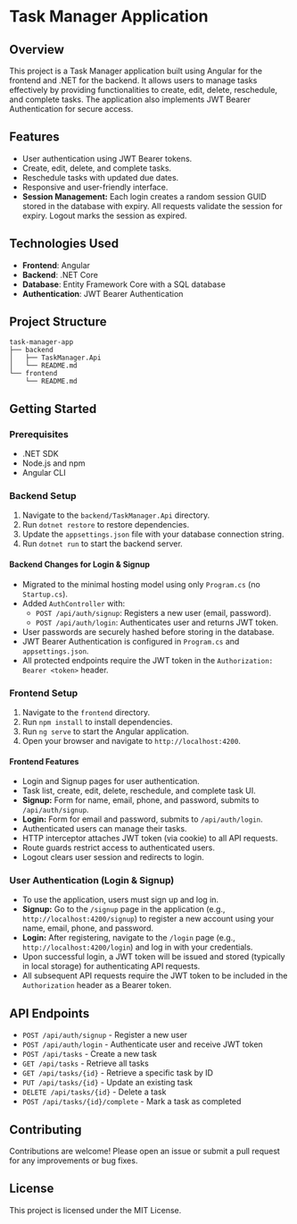 # Task Manager Application

## Overview
This project is a Task Manager application built using Angular for the frontend and .NET for the backend. It allows users to manage tasks effectively by providing functionalities to create, edit, delete, reschedule, and complete tasks. The application also implements JWT Bearer Authentication for secure access.

## Features
- User authentication using JWT Bearer tokens.
- Create, edit, delete, and complete tasks.
- Reschedule tasks with updated due dates.
- Responsive and user-friendly interface.
- **Session Management:** Each login creates a random session GUID stored in the database with expiry. All requests validate the session for expiry. Logout marks the session as expired.

## Technologies Used
- **Frontend**: Angular
- **Backend**: .NET Core
- **Database**: Entity Framework Core with a SQL database
- **Authentication**: JWT Bearer Authentication

## Project Structure
```
task-manager-app
├── backend
│   ├── TaskManager.Api
│   └── README.md
└── frontend
    └── README.md
```

## Getting Started

### Prerequisites
- .NET SDK
- Node.js and npm
- Angular CLI

### Backend Setup
1. Navigate to the `backend/TaskManager.Api` directory.
2. Run `dotnet restore` to restore dependencies.
3. Update the `appsettings.json` file with your database connection string.
4. Run `dotnet run` to start the backend server.

#### Backend Changes for Login & Signup
- Migrated to the minimal hosting model using only `Program.cs` (no `Startup.cs`).
- Added `AuthController` with:
  - `POST /api/auth/signup`: Registers a new user (email, password).
  - `POST /api/auth/login`: Authenticates user and returns JWT token.
- User passwords are securely hashed before storing in the database.
- JWT Bearer Authentication is configured in `Program.cs` and `appsettings.json`.
- All protected endpoints require the JWT token in the `Authorization: Bearer <token>` header.

### Frontend Setup
1. Navigate to the `frontend` directory.
2. Run `npm install` to install dependencies.
3. Run `ng serve` to start the Angular application.
4. Open your browser and navigate to `http://localhost:4200`.

#### Frontend Features
- Login and Signup pages for user authentication.
- Task list, create, edit, delete, reschedule, and complete task UI.
- **Signup:** Form for name, email, phone, and password, submits to `/api/auth/signup`.
- **Login:** Form for email and password, submits to `/api/auth/login`.
- Authenticated users can manage their tasks.
- HTTP interceptor attaches JWT token (via cookie) to all API requests.
- Route guards restrict access to authenticated users.
- Logout clears user session and redirects to login.

### User Authentication (Login & Signup)
- To use the application, users must sign up and log in.
- **Signup:** Go to the `/signup` page in the application (e.g., `http://localhost:4200/signup`) to register a new account using your name, email, phone, and password.
- **Login:** After registering, navigate to the `/login` page (e.g., `http://localhost:4200/login`) and log in with your credentials.
- Upon successful login, a JWT token will be issued and stored (typically in local storage) for authenticating API requests.
- All subsequent API requests require the JWT token to be included in the `Authorization` header as a Bearer token.

## API Endpoints
- `POST /api/auth/signup` - Register a new user
- `POST /api/auth/login` - Authenticate user and receive JWT token
- `POST /api/tasks` - Create a new task
- `GET /api/tasks` - Retrieve all tasks
- `GET /api/tasks/{id}` - Retrieve a specific task by ID
- `PUT /api/tasks/{id}` - Update an existing task
- `DELETE /api/tasks/{id}` - Delete a task
- `POST /api/tasks/{id}/complete` - Mark a task as completed

## Contributing
Contributions are welcome! Please open an issue or submit a pull request for any improvements or bug fixes.

## License
This project is licensed under the MIT License.